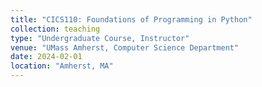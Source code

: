 ```yaml
---
title: "CICS110: Foundations of Programming in Python"
collection: teaching
type: "Undergraduate Course, Instructor"
venue: "UMass Amherst, Computer Science Department"
date: 2024-02-01
location: "Amherst, MA"
---
```

